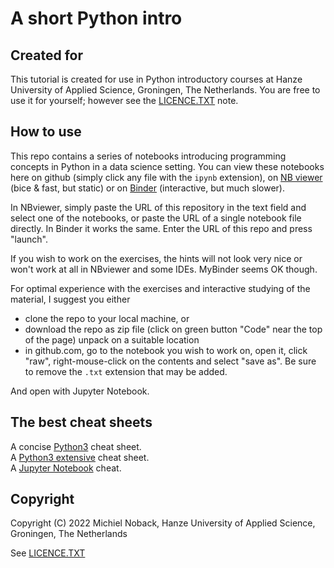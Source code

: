 # A short Python intro

## Created for
This tutorial is created for use in Python introductory courses at Hanze University of Applied Science, 
Groningen, The Netherlands. You are free to use it for yourself; however see the [LICENCE.TXT](LICENCE.TXT) note.

## How to use
This repo contains a series of notebooks introducing programming concepts in Python in a data science 
setting.
You can view these notebooks here on github (simply click any file with the `ipynb` extension), 
on [NB viewer](https://nbviewer.org/) (bice & fast, but static) or 
on [Binder](https://mybinder.org/) (interactive, but much slower).

In NBviewer, simply paste the URL of this repository in the text field and select one of the 
notebooks, or paste the URL of a single notebook file directly. In Binder it works the same. Enter 
the URL of this repo and press "launch".

If you wish to work on the exercises, the hints will not look very nice or won't work at all in NBviewer and some IDEs. MyBinder seems OK though.

For optimal experience with the exercises and interactive studying of the material, I suggest you either  

* clone the repo to your local machine, or 
* download the repo as zip file (click on green button "Code" near the top of the page) unpack on a suitable location
* in github.com, go to the notebook you wish to work on, open it, click "raw", right-mouse-click on the contents and select "save as". Be sure to remove the `.txt` extension that may be added.

And open with Jupyter Notebook.


## The best cheat sheets

A concise [Python3](https://perso.limsi.fr/pointal/_media/python:cours:mementopython3-english.pdf) cheat sheet.  
A [Python3 extensive](https://github.com/ehmatthes/pcc/blob/master/cheat_sheets/beginners_python_cheat_sheet_pcc_all.pdf) cheat sheet.  
A [Jupyter Notebook](https://www.edureka.co/blog/wp-content/uploads/2018/10/Jupyter_Notebook_CheatSheet_Edureka.pdf) cheat.  


## Copyright 
Copyright (C) 2022 Michiel Noback, Hanze University of Applied Science, Groningen, The Netherlands  

See [LICENCE.TXT](LICENCE.TXT)

